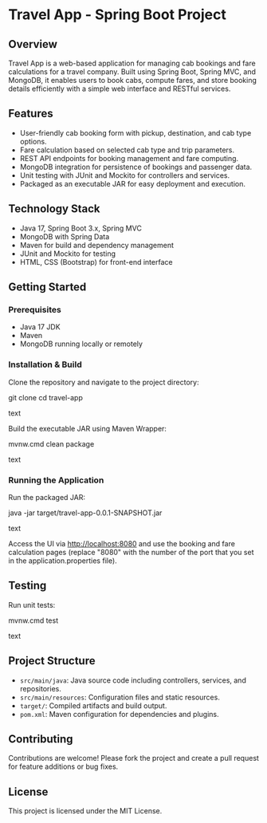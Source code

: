 # Travel App - Spring Boot Project

## Overview

Travel App is a web-based application for managing cab bookings and fare calculations for a travel company. Built using Spring Boot, Spring MVC, and MongoDB, it enables users to book cabs, compute fares, and store booking details efficiently with a simple web interface and RESTful services.

## Features

- User-friendly cab booking form with pickup, destination, and cab type options.
- Fare calculation based on selected cab type and trip parameters.
- REST API endpoints for booking management and fare computing.
- MongoDB integration for persistence of bookings and passenger data.
- Unit testing with JUnit and Mockito for controllers and services.
- Packaged as an executable JAR for easy deployment and execution.

## Technology Stack

- Java 17, Spring Boot 3.x, Spring MVC
- MongoDB with Spring Data
- Maven for build and dependency management
- JUnit and Mockito for testing
- HTML, CSS (Bootstrap) for front-end interface

## Getting Started

### Prerequisites

- Java 17 JDK
- Maven
- MongoDB running locally or remotely

### Installation & Build

Clone the repository and navigate to the project directory:

git clone <repository-url>
cd travel-app

text

Build the executable JAR using Maven Wrapper:

mvnw.cmd clean package

text

### Running the Application

Run the packaged JAR:

java -jar target/travel-app-0.0.1-SNAPSHOT.jar

text

Access the UI via [http://localhost:8080](http://localhost:8080) and use the booking and fare calculation pages (replace "8080" with the number of the port that you set in the application.properties file).

## Testing

Run unit tests:

mvnw.cmd test

text

## Project Structure

- `src/main/java`: Java source code including controllers, services, and repositories.
- `src/main/resources`: Configuration files and static resources.
- `target/`: Compiled artifacts and build output.
- `pom.xml`: Maven configuration for dependencies and plugins.

## Contributing

Contributions are welcome! Please fork the project and create a pull request for feature additions or bug fixes.

## License

This project is licensed under the MIT License.
